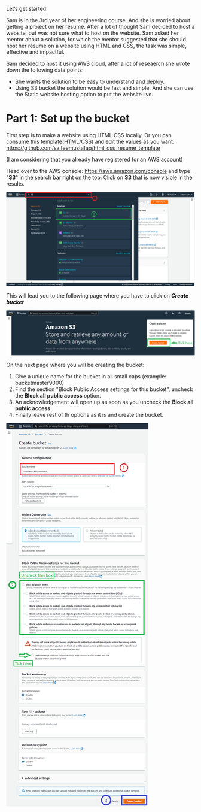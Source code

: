 Let’s get started:

Sam is in the 3rd year of her engineering course. And she is worried about getting a project on her resume. After a lot of thought Sam decided to host a website, but was not sure what to host on the website. Sam asked her mentor about a solution, for which the mentor suggested that she should host her resume on a website using HTML and CSS, the task was simple, effective and impactful.

Sam decided to host it using AWS cloud, after a lot of reseaerch she wrote down the following data points:
- She wants the solution to be easy to understand and deploy.
- Using S3 bucket the solution would be fast and simple. And she can use the Static website hosting option to put the website live.

# Part 1: Set up the bucket

First step is to make a website using HTML CSS locally. Or you can consume this template(HTML/CSS) and edit the values as you want: https://github.com/saifeemustafaq/html_css_resume_template

(I am considering that you already have registered for an AWS account)

Head over to the AWS console: https://aws.amazon.com/console and type "**S3**" in the search bar right on the top. Click on **S3** that is now visible in the results.

![Home page of AWS Console](./homePage.png)

This will lead you to the following page where you have to click on _**Create bucket**_

![Create bucket button](./createBucket.png)

On the next page where you will be creating the bucket:
1. Give a unique name for the bucket in all small caps (example: bucketmaster9000)
2. Find the section "Block Public Access settings for this bucket", uncheck the **Block all public access** option.
3. An acknowledgement will open up as soon as you uncheck the **Block all public access**
4. Finally leave rest of th options as it is and create the bucket.

![Settings for the new bucket creation](./uniqueName1.png)
